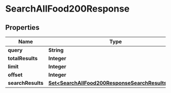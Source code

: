 

# SearchAllFood200Response

## Properties

Name | Type | Description | Notes
------------ | ------------- | ------------- | -------------
**query** | **String** |  | 
**totalResults** | **Integer** |  | 
**limit** | **Integer** |  | 
**offset** | **Integer** |  | 
**searchResults** | [**Set&lt;SearchAllFood200ResponseSearchResultsInner&gt;**](SearchAllFood200ResponseSearchResultsInner.md) |  | 




